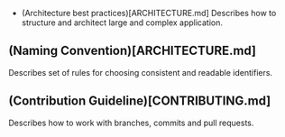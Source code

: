- (Architecture best practices)[ARCHITECTURE.md]
Describes how to structure and architect large and complex application.

## (Naming Convention)[ARCHITECTURE.md]
Describes set of rules for choosing consistent and readable identifiers.

## (Contribution Guideline)[CONTRIBUTING.md]
Describes how to work with branches, commits and pull requests.
